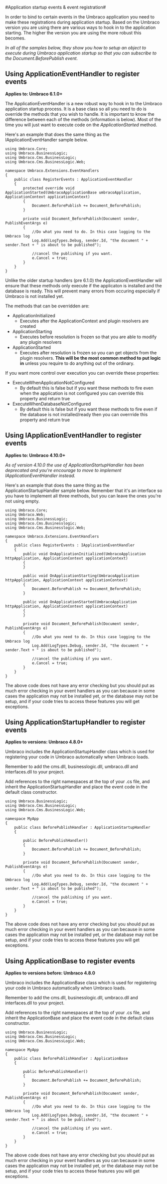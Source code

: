 #Application startup events & event registration#

In order to bind to certain events in the Umbraco application you need to make these registrations during application startup. Based on the Umbraco version you are using there are various ways to hook in to the application starting. The higher the version you are using the more robust this becomes.

*In all of the samples below, they show you how to setup an object to execute during Umbraco application startup so that you can subscribe to the Document.BeforePublish event.*

## Using ApplicationEventHandler to register events ##

**Applies to: Umbraco 6.1.0+**

The ApplicationEventHandler is a new robust way to hook in to the Umbraco application startup process. It is a base class so all you need to do is override the methods that you wish to handle. It is important to know the difference between each of the methods (information is below). Most of the time you will just want to execute code on the *ApplicationStarted* method.

Here's an example that does the same thing as the IApplicationEventHandler sample below.

    using Umbraco.Core;
    using Umbraco.BusinessLogic;
    using Umbraco.Cms.BusinessLogic;
    using Umbraco.Cms.BusinessLogic.Web;

    namespace Umbraco.Extensions.EventHandlers
    {
        public class RegisterEvents : ApplicationEventHandler
        {
            protected override void ApplicationStarted(UmbracoApplicationBase umbracoApplication, ApplicationContext applicationContext)
            {
                Document.BeforePublish += Document_BeforePublish;
            }
            
            private void Document_BeforePublish(Document sender, PublishEventArgs e)
            {
                //Do what you need to do. In this case logging to the Umbraco log
                Log.Add(LogTypes.Debug, sender.Id, "the document " + sender.Text + " is about to be published");

                //cancel the publishing if you want.
                e.Cancel = true;
            }
        }
    }

Unlike the older startup handlers (pre 6.1.0) the ApplicationEventHandler will ensure that these methods only execute if the applicaton is installed and the database is ready. This will prevent many errors from occuring especially if Umbraco is not installed yet.

The methods that can be overridden are:

* ApplicationInitialized
	* Executes after the ApplicationContext and plugin resolvers are created
* ApplicationStarting
	* Executes before resolution is frozen so that you are able to modify any plugin resolvers
* ApplicationStarted
	* Executes after resolution is frozen so you can get objects from the plugin resolvers. **This will be the most common method to put logic in** unless you require to do anything out of the ordinary.

If you want more control over execution you can override these properties:

* ExecuteWhenApplicationNotConfigured
	* By default this is false but if you want these methods to fire even when the application is not configured you can override this property and return true
* ExecuteWhenDatabaseNotConfigured
	* By default this is false but if you want these methods to fire even if the database is not installed/ready then you can overrride this property and return true

## Using IApplicationEventHandler to register events ##

**Applies to: Umbraco 4.10.0+**

*As of version 4.10.0 the use of ApplicationStartupHandler has been deprecated and you're encourage to move to implement IApplicationEventHandler instead.*

Here's an example that does the same thing as the ApplicationStartupHandler sample below. Remember that it's an interface so you have to implement all three methods, but you can leave the ones you're not using empty.

	using Umbraco.Core;
	using Umbraco.Web;
	using Umbraco.BusinessLogic;
	using Umbraco.Cms.Businesslogic;
	using Umbraco.Cms.Businesslogic.Web;
	
	namespace Umbraco.Extensions.EventHandlers
	{
	    public class RegisterEvents : IApplicationEventHandler
	    {
	        public void OnApplicationInitialized(UmbracoApplication httpApplication, ApplicationContext applicationContext)
	        {            
	        }
	
	        public void OnApplicationStarting(UmbracoApplication httpApplication, ApplicationContext applicationContext)
	        {
	            Document.BeforePublish += Document_BeforePublish;
	        }
	
	        public void OnApplicationStarted(UmbracoApplication httpApplication, ApplicationContext applicationContext)
	        {
	        }
	
	        private void Document_BeforePublish(Document sender, PublishEventArgs e)
	        {
	            //Do what you need to do. In this case logging to the Umbraco log
	            Log.Add(LogTypes.Debug, sender.Id, "the document " + sender.Text + " is about to be published");
	
	            //cancel the publishing if you want.
	            e.Cancel = true;
	        }
	    }
	}

The above code does not have any error checking but you should put as much error checking in your event handlers as you can because in some cases the application may not be installed yet, or the database may not be setup, and if your code tries to access these features you will get exceptions.

## Using ApplicationStartupHandler to register events ##

**Applies to versions: Umbraco 4.8.0+**

Umbraco includes the ApplicationStartupHandler class which is used for registering your code in Umbraco automatically when Umbraco loads.

Remember to add the cms.dll, businesslogic.dll, umbraco.dll and interfaces.dll to your project.

Add references to the right namespaces at the top of your .cs file, and inherit the ApplicationStartupHandler and place the event code in the default class constructor.

	using Umbraco.BusinessLogic;
	using Umbraco.Cms.BusinessLogic;
	using Umbraco.Cms.BusinessLogic.Web;
	
	namespace MyApp
	{
	    public class BeforePublishHandler : ApplicationStartupHandler
	    {
	
	        public BeforePublishHandler()
	        {
	            Document.BeforePublish += Document_BeforePublish;
	        }
	
	        private void Document_BeforePublish(Document sender, PublishEventArgs e)
	        {
	            //Do what you need to do. In this case logging to the Umbraco log
	            Log.Add(LogTypes.Debug, sender.Id, "the document " + sender.Text + " is about to be published");
	
	            //cancel the publishing if you want.
	            e.Cancel = true;
	        }
	    }
	}

The above code does not have any error checking but you should put as much error checking in your event handlers as you can because in some cases the application may not be installed yet, or the database may not be setup, and if your code tries to access these features you will get exceptions.

## Using ApplicationBase to register events ##

**Applies to versions before: Umbraco 4.8.0**

Umbraco includes the ApplicationBase class which is used for registering your code in Umbraco automatically when Umbraco loads.

Remember to add the cms.dll, businesslogic.dll, umbraco.dll and interfaces.dll to your project.

Add references to the right namespaces at the top of your .cs file, and inherit the ApplicationBase and place the event code in the default class constructor.

	using Umbraco.BusinessLogic;
	using Umbraco.Cms.BusinessLogic;
	using Umbraco.Cms.BusinessLogic.Web;
	
	namespace MyApp
	{
	    public class BeforePublishHandler : ApplicationBase
	    {
	
	        public BeforePublishHandler()
	        {
	            Document.BeforePublish += Document_BeforePublish;
	        }
	
	        private void Document_BeforePublish(Document sender, PublishEventArgs e)
	        {
	            //Do what you need to do. In this case logging to the Umbraco log
	            Log.Add(LogTypes.Debug, sender.Id, "the document " + sender.Text + " is about to be published");
	
	            //cancel the publishing if you want.
	            e.Cancel = true;
	        }
	    }
	}

The above code does not have any error checking but you should put as much error checking in your event handlers as you can because in some cases the application may not be installed yet, or the database may not be setup, and if your code tries to access these features you will get exceptions.

